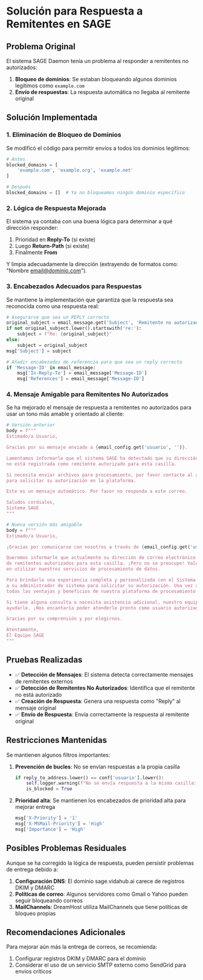 # Solución para Respuesta a Remitentes en SAGE

## Problema Original
El sistema SAGE Daemon tenía un problema al responder a remitentes no autorizados:

1. **Bloqueo de dominios**: Se estaban bloqueando algunos dominios legítimos como `example.com`
2. **Envío de respuestas**: La respuesta automática no llegaba al remitente original

## Solución Implementada

### 1. Eliminación de Bloqueo de Dominios

Se modificó el código para permitir envíos a todos los dominios legítimos:

```python
# Antes
blocked_domains = [
    'example.com', 'example.org', 'example.net'
]

# Después
blocked_domains = []  # Ya no bloqueamos ningún dominio específico
```

### 2. Lógica de Respuesta Mejorada

El sistema ya contaba con una buena lógica para determinar a qué dirección responder:

1. Prioridad en **Reply-To** (si existe)
2. Luego **Return-Path** (si existe)
3. Finalmente **From**

Y limpia adecuadamente la dirección (extrayendo de formatos como: "Nombre <email@dominio.com>").

### 3. Encabezados Adecuados para Respuestas

Se mantiene la implementación que garantiza que la respuesta sea reconocida como una respuesta real:

```python
# Asegurarse que sea un REPLY correcto
original_subject = email_message.get('Subject', 'Remitente no autorizado en SAGE')
if not original_subject.lower().startswith('re:'):
    subject = f"Re: {original_subject}" 
else:
    subject = original_subject
msg['Subject'] = subject

# Añadir encabezados de referencia para que sea un reply correcto
if 'Message-ID' in email_message:
    msg['In-Reply-To'] = email_message['Message-ID']
    msg['References'] = email_message['Message-ID']
```

### 4. Mensaje Amigable para Remitentes No Autorizados

Se ha mejorado el mensaje de respuesta a remitentes no autorizados para usar un tono más amable y orientado al cliente:

```python
# Versión anterior
body = f"""
Estimado/a Usuario,

Gracias por su mensaje enviado a {email_config.get('usuario', '')}.

Lamentamos informarle que el sistema SAGE ha detectado que su dirección de correo electrónico 
no está registrada como remitente autorizado para esta casilla.

Si necesita enviar archivos para procesamiento, por favor contacte al administrador del sistema 
para solicitar su autorización en la plataforma.

Este es un mensaje automático. Por favor no responda a este correo.

Saludos cordiales,
Sistema SAGE
"""

# Nueva versión más amigable
body = f"""
Estimado/a Usuario,

¡Gracias por comunicarse con nosotros a través de {email_config.get('usuario', '')}!

Queremos informarle que actualmente su dirección de correo electrónico no se encuentra en nuestra lista 
de remitentes autorizados para esta casilla. ¡Pero no se preocupe! Valoramos enormemente su interés 
en utilizar nuestros servicios de procesamiento de datos.

Para brindarle una experiencia completa y personalizada con el Sistema SAGE, le invitamos a contactar 
a su administrador de sistema para solicitar su autorización. Una vez autorizado, podrá disfrutar de 
todas las ventajas y beneficios de nuestra plataforma de procesamiento automatizado.

Si tiene alguna consulta o necesita asistencia adicional, nuestro equipo está siempre disponible para 
ayudarle. ¡Nos encantaría poder atenderle pronto como usuario autorizado!

Gracias por su comprensión y por elegirnos.

Atentamente,
El Equipo SAGE
"""
```

## Pruebas Realizadas

- ✅ **Detección de Mensajes**: El sistema detecta correctamente mensajes de remitentes externos
- ✅ **Detección de Remitentes No Autorizados**: Identifica que el remitente no está autorizado
- ✅ **Creación de Respuesta**: Genera una respuesta como "Reply" al mensaje original
- ✅ **Envío de Respuesta**: Envía correctamente la respuesta al remitente original

## Restricciones Mantenidas

Se mantienen algunos filtros importantes:

1. **Prevención de bucles**: No se envían respuestas a la propia casilla
   ```python
   if reply_to_address.lower() == conf['usuario'].lower():
       self.logger.warning(f"No se envía respuesta a la misma casilla: {reply_to_address}")
       is_blocked = True
   ```

2. **Prioridad alta**: Se mantienen los encabezados de prioridad alta para mejorar entrega
   ```python
   msg['X-Priority'] = '1'
   msg['X-MSMail-Priority'] = 'High'
   msg['Importance'] = 'High'
   ```

## Posibles Problemas Residuales

Aunque se ha corregido la lógica de respuesta, pueden persistir problemas de entrega debido a:

1. **Configuración DNS**: El dominio sage.vidahub.ai carece de registros DKIM y DMARC
2. **Políticas de correo**: Algunos servidores como Gmail o Yahoo pueden seguir bloqueando correos
3. **MailChannels**: DreamHost utiliza MailChannels que tiene políticas de bloqueo propias

## Recomendaciones Adicionales

Para mejorar aún más la entrega de correos, se recomienda:

1. Configurar registros DKIM y DMARC para el dominio
2. Considerar el uso de un servicio SMTP externo como SendGrid para envíos críticos